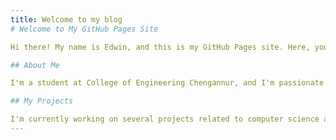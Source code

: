 ```yaml
---
title: Welcome to my blog
# Welcome to My GitHub Pages Site

Hi there! My name is Edwin, and this is my GitHub Pages site. Here, you'll find information about me, my projects. 

## About Me

I'm a student at College of Engineering Chengannur, and I'm passionate about learning new things. In my free time, I enjoy reading, playing video games, and exploring new technologies.

## My Projects

I'm currently working on several projects related to computer science and engineering.
---
```


